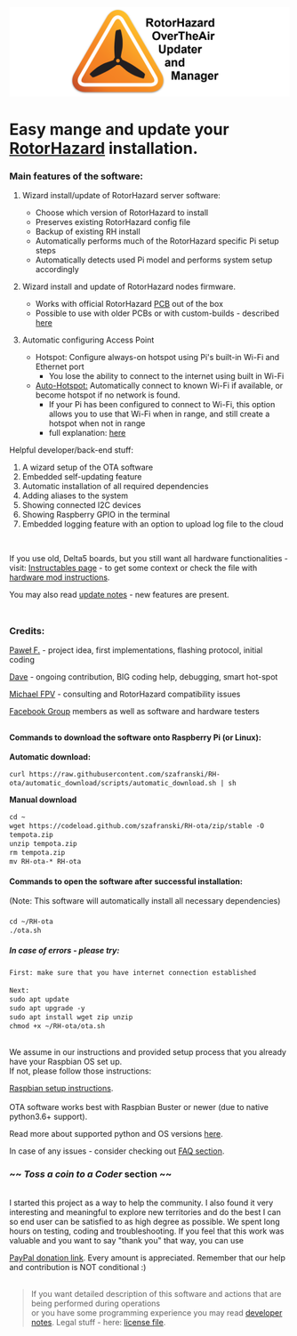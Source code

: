 ![OTA Logo](./resources/ota_logo.png)

# Easy mange and update your [RotorHazard](https://github.com/RotorHazard/RotorHazard) installation. 



### Main features of the software:

1. Wizard install/update of RotorHazard server software:
     - Choose which version of RotorHazard to install
     - Preserves existing RotorHazard config file
     - Backup of existing RH install
     - Automatically performs much of the RotorHazard specific Pi setup steps
     - Automatically detects used Pi model and performs system setup accordingly

1. Wizard install and update of RotorHazard nodes firmware.
     - Works with official RotorHazard [PCB](https://github.com/RotorHazard/RotorHazard/blob/main/resources/PCB/README.md) out of the box 
     - Possible to use with older PCBs or with custom-builds - described [here](how_to/hw_mod_instructions.txt)

1. Automatic configuring Access Point
     - Hotspot: Configure always-on hotspot using Pi's built-in Wi-Fi and Ethernet port
        - You lose the ability to connect to the internet using built in Wi-Fi
     - [Auto-Hotspot:](./AUTO_HOTSPOT.md) Automatically connect to known Wi-Fi if available, or become hotspot if no network is found. 
        - If your Pi has been configured to connect to Wi-Fi, this option allows you to use that Wi-Fi when in range, and still create a hotspot when not in range
        - full explanation: [here](https://www.raspberryconnect.com/projects/65-raspberrypi-hotspot-accesspoints/158-raspberry-pi-auto-wifi-hotspot-switch-direct-connection)

Helpful developer/back-end stuff:
1. A wizard setup of the OTA software
1. Embedded self-updating feature
1. Automatic installation of all required dependencies
1. Adding aliases to the system
1. Showing connected I2C devices
1. Showing Raspberry GPIO in the terminal
1. Embedded logging feature with an option to upload log file to the cloud 
<br/>

If you use old, Delta5 boards, but you still want all hardware functionalities - visit: [Instructables page](https://www.instructables.com/id/RotorHazard-Updater/) - to get some context
or check the file with [hardware mod instructions](/how_to/hw_mod_instructions.txt).

You may also read [update notes](/docs/update-notes.txt) - new features are present.
</br></br>
##
### Credits:
[Paweł F.](https://github.com/szafranski) - project idea, first implementations, flashing protocol, initial coding
</br>

[Dave](https://github.com/just-david) - ongoing contribution, BIG coding help, debugging, smart hot-spot
</br>

[Michael FPV](https://github.com/HazardCreative) - consulting and RotorHazard compatibility issues
</br>

[Facebook Group](https://www.facebook.com/groups/207159263704015) members as well as  software and hardware testers
</br>
##
#### Commands to download the software onto Raspberry Pi (or Linux):
**Automatic download:**

    curl https://raw.githubusercontent.com/szafranski/RH-ota/automatic_download/scripts/automatic_download.sh | sh


**Manual download**

    cd ~
    wget https://codeload.github.com/szafranski/RH-ota/zip/stable -O tempota.zip
    unzip tempota.zip
    rm tempota.zip
    mv RH-ota-* RH-ota

#### Commands to open the software after successful installation:
(Note:  This software will automatically install all necessary dependencies)
####
    cd ~/RH-ota
    ./ota.sh

##### In case of errors - please try: 
    First: make sure that you have internet connection established
    
    Next:
    sudo apt update
    sudo apt upgrade -y
    sudo apt install wget zip unzip
    chmod +x ~/RH-ota/ota.sh
    
<br/>
We assume in our instructions and provided setup process that you already have your Raspbian OS set up. <br/>
If not, please follow those instructions: 

[Raspbian setup instructions](https://www.raspberrypi.org/documentation/installation/installing-images/README.md).
<br/><br/>
OTA software works best with Raspbian Buster or newer (due to native python3.6+ support). 

Read more about supported python and OS versions [here](/docs/python36_help.txt).
<br/>

In case of any issues - consider checking out [FAQ section](/docs/FAQ.md).

### ~~ *Toss a coin to a Coder* section ~~

<br/>
I started this project as a way to help the community. I also found it very interesting and meaningful to explore new territories and do the best I can so end user can be satisfied to as high degree as possible. We spent long hours on testing, coding and troubleshooting. If you feel that this work was valuable and you want to say "thank you" that way, you can use
 
 [PayPal donation link](https://www.paypal.com/cgi-bin/webscr?cmd=_s-xclick&hosted_button_id=ULZYQPB38C8UQ&source=url). Every amount is appreciated. Remember that our help and contribution is NOT conditional :)
<br/> 
<br/>

>If you want detailed description of this software and actions that are being performed during operations</br>
>or you have some programming experience you may read [developer notes](/docs/dev-notes.txt). Legal stuff - here: [license file](/docs/LICENSE.txt).

